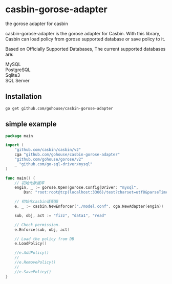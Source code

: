 # casbin-gorose-adapter
the gorose adapter for casbin

casbin-gorose-adapter is the gorose adapter for Casbin. With this library, Casbin can load policy from gorose supported database or save policy to it.

Based on Officially Supported Databases, The current supported databases are:

MySQL  
PostgreSQL  
Sqlite3  
SQL Server  

## Installation
```shell script
go get github.com/gohouse/casbin-gorose-adapter
```

## simple example
```go
package main

import (
	"github.com/casbin/casbin/v2"
	cga "github.com/gohouse/casbin-gorose-adapter"
	"github.com/gohouse/gorose/v2"
	_ "github.com/go-sql-driver/mysql"
)

func main() {
	// 初始化数据库
	engin, _ := gorose.Open(gorose.Config{Driver: "mysql", 
		Dsn: "root:root@tcp(localhost:3306)/test?charset=utf8&parseTime=true"})

	// 初始化casbin适配器
	e, _ := casbin.NewEnforcer("./model.conf", cga.NewAdapter(engin))

	sub, obj, act := "fizz", "data1", "read"

	// Check permission.
	e.Enforce(sub, obj, act)

	// Load the policy from DB
	e.LoadPolicy()

	//e.AddPolicy()
	//
	//e.RemovePolicy()
	//
	//e.SavePolicy()
}
```